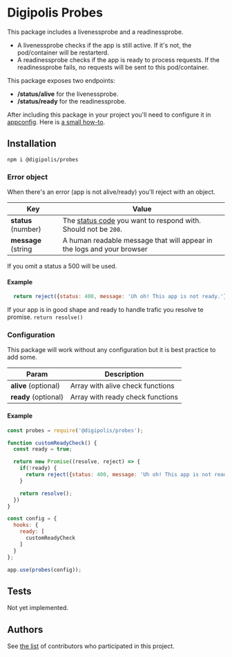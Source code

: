 # Digipolis Probes

This package includes a livenessprobe and a readinessprobe.

- A livenessprobe checks if the app is still active. If it's not, the pod/container will be restarterd.
- A readinessprobe checks if the app is ready to process requests.
  If the readinessprobe fails, no requests will be sent to this pod/container.

This package exposes two endpoints:
- **/status/alive** for the livenessprobe.
- **/status/ready** for the readinessprobe.

After including this package in your project you'll need to configure it in [appconfig](https://appconfig.antwerpen.be).
Here is [a small how-to](https://bitbucket.antwerpen.be/projects/PLAT/repos/documentation/browse/Docker.md#probes).

## Installation

  `npm i @digipolis/probes`

  ### Error object
  When there's an error (app is not alive/ready) you'll reject with an object.

  | Key                       | Value                            |
  | ------------------------- | -------------------------------- |
  | **status** (number)       | The [status code](https://en.wikipedia.org/wiki/List_of_HTTP_status_codes) you want to respond with. Should not be `200`. |
  | **message** (string       | A human readable message that will appear in the logs and your browser  |

  If you omit a status a 500 will be used.


  #### Example
  ```js
    return reject({status: 400, message: 'Uh oh! This app is not ready.'});
  ```

  If your app is in good shape and ready to handle trafic you resolve te promise.
  `return resolve()`

  ### Configuration
  This package will work without any configuration but it is best practice to add some.
  
  | Param                     | Description                      |
  | ------------------------- | -------------------------------- |
  | **alive** (optional)      | Array with alive check functions |
  | **ready** (optional)      | Array with ready check functions |

  #### Example

```js
const probes = require('@digipolis/probes');

function customReadyCheck() {
  const ready = true;

  return new Promise((resolve, reject) => {
    if(!ready) {
      return reject({status: 400, message: 'Uh oh! This app is not ready.'});
    }

    return resolve();
  })
}

const config = {
  hooks: {
    ready: [
      customReadyCheck
    ]
  }
};

app.use(probes(config));

```

## Tests
Not yet implemented.

## Authors
See [the list](https://github.com/digipolisantwerp/authz_module_nodejs/graphs/contributors) of contributors who participated in this project.
